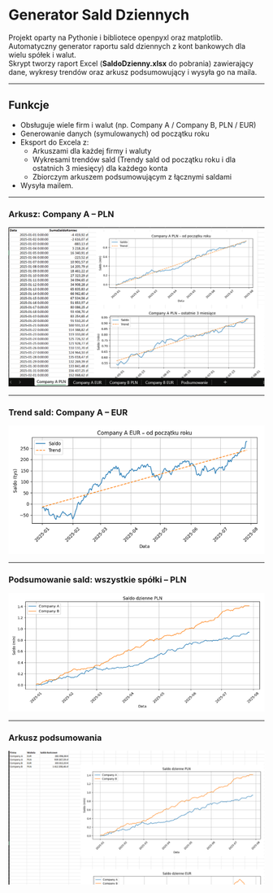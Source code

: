<h1>Generator Sald Dziennych</h1>

Projekt oparty na Pythonie i bibliotece openpyxl oraz matplotlib.<br>
Automatyczny generator raportu sald dziennych z kont bankowych dla wielu spółek i walut.<br> 
Skrypt tworzy raport Excel (<b>SaldoDzienny.xlsx</b> do pobrania) zawierający dane, wykresy trendów oraz arkusz podsumowujący i wysyła go na maila.<br>

<hr>

<h2>Funkcje </h2>

- Obsługuje wiele firm i walut (np. Company A / Company B, PLN / EUR)
- Generowanie danych (symulowanych) od początku roku
- Eksport do Excela z:
  - Arkuszami dla każdej firmy i waluty
  - Wykresami trendów sald (Trendy sald od początku roku i dla ostatnich 3 miesięcy) dla każdego konta
  - Zbiorczym arkuszem podsumowującym z łącznymi saldami
- Wysyła mailem.

<hr>

<h3>Arkusz: Company A – PLN</h3>
<img src="images/company%20A%20PLN.png" alt="Arkusz Company A" width="700"/>

<hr>

<h3>Trend sald: Company A – EUR</h3>
<img src="images/wykres%20A%20EUR.png" alt="Wykres EUR A" width="700"/>

<hr>

<h3>Podsumowanie sald: wszystkie spółki – PLN</h3>
<img src="images/podsumowanie%20PLN.png" alt="Podsumowanie PLN" width="700"/>

<hr>

<h3>Arkusz podsumowania</h3>
<img src="images/podsumowanie.png" alt="Podsumowanie" width="700"/>
